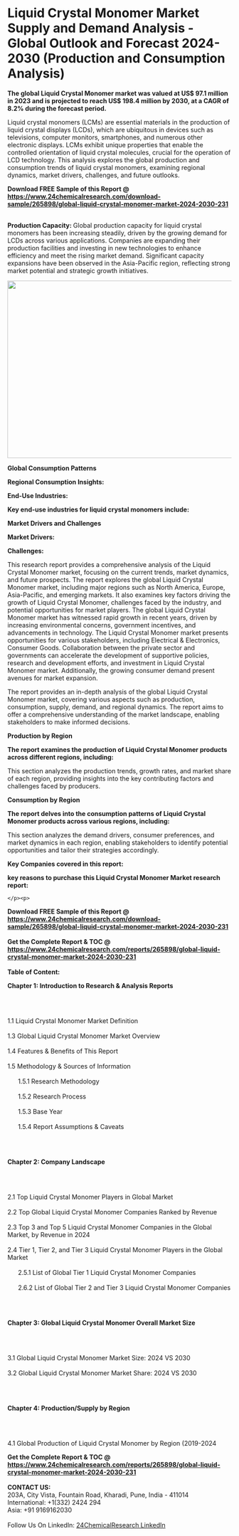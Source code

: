<h1>Liquid Crystal Monomer Market Supply and Demand Analysis - Global Outlook and Forecast 2024-2030 (Production and Consumption Analysis)</h1><p><strong>The global Liquid Crystal Monomer market was valued at US$ 97.1 million in 2023 and is projected to reach US$ 198.4 million by 2030, at a CAGR of 8.2% during the forecast period.</strong></p><p>
</p><p>Liquid crystal monomers (LCMs) are essential materials in the production of liquid crystal displays (LCDs), which are ubiquitous in devices such as televisions, computer monitors, smartphones, and numerous other electronic displays. LCMs exhibit unique properties that enable the controlled orientation of liquid crystal molecules, crucial for the operation of LCD technology. This analysis explores the global production and consumption trends of liquid crystal monomers, examining regional dynamics, market drivers, challenges, and future outlooks.</p><div><b>Download FREE Sample of this Report @ 
            <a href="https://www.24chemicalresearch.com/download-sample/265898/global-liquid-crystal-monomer-market-2024-2030-231">
            https://www.24chemicalresearch.com/download-sample/265898/global-liquid-crystal-monomer-market-2024-2030-231</a></b></div><br><p>
</p><p><strong>Production Capacity:</strong><strong> </strong>Global production capacity for liquid crystal monomers has been increasing steadily, driven by the growing demand for LCDs across various applications. Companies are expanding their production facilities and investing in new technologies to enhance efficiency and meet the rising market demand. Significant capacity expansions have been observed in the Asia-Pacific region, reflecting strong market potential and strategic growth initiatives.</p><p>
</p><p><img alt="" src="https://24chemicalresearch.com/assets/report-images/Liquid.png" style="height:399px; width:731px"></p><p>
</p><p><strong>Global Consumption Patterns</strong></p><p>
</p><p><strong>Regional Consumption Insights:</strong></p><p>
</p><p>
</p><p><strong>End-Use Industries:</strong></p><p>
</p><p><strong>Key end-use industries for liquid crystal monomers include:</strong></p><p>
</p><p>
</p><p><strong>Market Drivers and Challenges</strong></p><p>
</p><p><strong>Market Drivers:</strong></p><p>
</p><p>
</p><p><strong>Challenges:</strong></p><p>
</p><p>
</p><p>This research report provides a comprehensive analysis of the Liquid Crystal Monomer market, focusing on the current trends, market dynamics, and future prospects. The report explores the global Liquid Crystal Monomer market, including major regions such as North America, Europe, Asia-Pacific, and emerging markets. It also examines key factors driving the growth of Liquid Crystal Monomer, challenges faced by the industry, and potential opportunities for market players. The global Liquid Crystal Monomer market has witnessed rapid growth in recent years, driven by increasing environmental concerns, government incentives, and advancements in technology. The Liquid Crystal Monomer market presents opportunities for various stakeholders, including Electrical &amp; Electronics, Consumer Goods. Collaboration between the private sector and governments can accelerate the development of supportive policies, research and development efforts, and investment in Liquid Crystal Monomer market. Additionally, the growing consumer demand present avenues for market expansion.</p><p>
</p><p>The report provides an in-depth analysis of the global Liquid Crystal Monomer market, covering various aspects such as production, consumption, supply, demand, and regional dynamics. The report aims to offer a comprehensive understanding of the market landscape, enabling stakeholders to make informed decisions.</p><p>
</p><p><strong>Production by Region</strong></p><p>
</p><p><strong>The report examines the production of Liquid Crystal Monomer products across different regions, including:</strong></p><p>
</p><p>
</p><p>This section analyzes the production trends, growth rates, and market share of each region, providing insights into the key contributing factors and challenges faced by producers.</p><p>
</p><p><strong>Consumption by Region</strong></p><p>
</p><p><strong>The report delves into the consumption patterns of Liquid Crystal Monomer products across various regions, including:</strong></p><p>
</p><p>
</p><p>This section analyzes the demand drivers, consumer preferences, and market dynamics in each region, enabling stakeholders to identify potential opportunities and tailor their strategies accordingly.</p><p>
<strong>Key Companies covered in this report:</strong></p><p>
</p><p>
</p><p>
</p><p><strong>key reasons to purchase this Liquid Crystal Monomer Market research report:</strong></p><p>

	</p><p>

</p><div><b>Download FREE Sample of this Report @ 
            <a href="https://www.24chemicalresearch.com/download-sample/265898/global-liquid-crystal-monomer-market-2024-2030-231">
            https://www.24chemicalresearch.com/download-sample/265898/global-liquid-crystal-monomer-market-2024-2030-231</a></b></div><br><div><b>Get the Complete Report & TOC @ 
            <a href="https://www.24chemicalresearch.com/reports/265898/global-liquid-crystal-monomer-market-2024-2030-231">
            https://www.24chemicalresearch.com/reports/265898/global-liquid-crystal-monomer-market-2024-2030-231</a></b></div><br>
            <b>Table of Content:</b><p><p><strong>Chapter 1: Introduction to Research &amp; Analysis Reports</strong></p><br />
<br />
<p>1.1 Liquid Crystal Monomer  Market Definition<br /><br />
1.3 Global Liquid Crystal Monomer  Market Overview<br /><br />
1.4 Features &amp; Benefits of This Report<br /><br />
1.5 Methodology &amp; Sources of Information<br /><br />
&nbsp;&nbsp;&nbsp;&nbsp;&nbsp; 1.5.1 Research Methodology<br /><br />
&nbsp;&nbsp;&nbsp;&nbsp;&nbsp; 1.5.2 Research Process<br /><br />
&nbsp;&nbsp;&nbsp;&nbsp;&nbsp; 1.5.3 Base Year<br /><br />
&nbsp;&nbsp;&nbsp;&nbsp;&nbsp; 1.5.4 Report Assumptions &amp; Caveats</p><br />
<br />
<p><strong>Chapter 2: Company Landscape</strong></p><br />
<br />
<p>2.1 Top Liquid Crystal Monomer  Players in Global Market<br /><br />
2.2 Top Global Liquid Crystal Monomer  Companies Ranked by Revenue<br /><br />
2.3 Top 3 and Top 5 Liquid Crystal Monomer  Companies in the Global Market, by Revenue in 2024<br /><br />
2.4 Tier 1, Tier 2, and Tier 3 Liquid Crystal Monomer  Players in the Global Market<br /><br />
&nbsp;&nbsp;&nbsp;&nbsp;&nbsp; 2.5.1 List of Global Tier 1 Liquid Crystal Monomer  Companies<br /><br />
&nbsp;&nbsp;&nbsp;&nbsp;&nbsp; 2.6.2 List of Global Tier 2 and Tier 3 Liquid Crystal Monomer  Companies</p><br />
<br />
<p><strong>Chapter 3: Global Liquid Crystal Monomer  Overall Market Size</strong></p><br />
<br />
<p>3.1 Global Liquid Crystal Monomer  Market Size: 2024 VS 2030<br /><br />
3.2 Global Liquid Crystal Monomer  Market Share: 2024 VS 2030</p><br />
<br />
<p><strong>Chapter 4: Production/Supply by Region</strong></p><br />
<br />
<p>4.1 Global Production of Liquid Crystal Monomer  by Region (2019-2024</p><div><b>Get the Complete Report & TOC @ 
            <a href="https://www.24chemicalresearch.com/reports/265898/global-liquid-crystal-monomer-market-2024-2030-231">
            https://www.24chemicalresearch.com/reports/265898/global-liquid-crystal-monomer-market-2024-2030-231</a></b></div><br><b>CONTACT US:</b><br>
            203A, City Vista, Fountain Road, Kharadi, Pune, India - 411014<br>
            International: +1(332) 2424 294<br>
            Asia: +91 9169162030 <br><br>
            Follow Us On LinkedIn: <a href="https://www.linkedin.com/company/24chemicalresearch/">24ChemicalResearch LinkedIn</a>